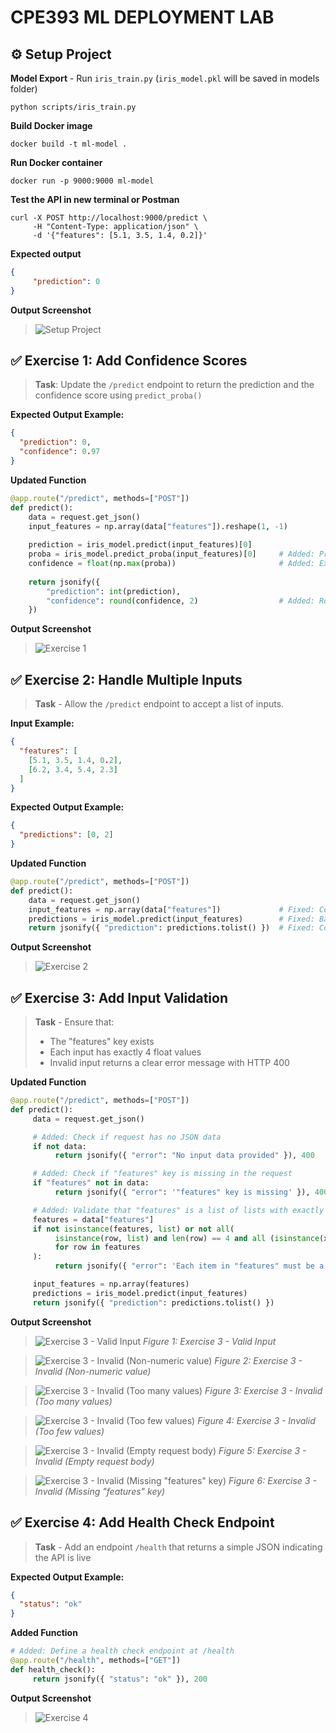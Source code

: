 # **CPE393 ML DEPLOYMENT LAB**

## ⚙️ Setup Project

**Model Export** - Run `iris_train.py` (`iris_model.pkl` will be saved in models folder)
```
python scripts/iris_train.py
```

**Build Docker image**
```
docker build -t ml-model .
```

**Run Docker container**
```
docker run -p 9000:9000 ml-model
```

**Test the API in new terminal or Postman**
```
curl -X POST http://localhost:9000/predict \
     -H "Content-Type: application/json" \
     -d '{"features": [5.1, 3.5, 1.4, 0.2]}'
```

**Expected output**
```json
{
     "prediction": 0
}
```

**Output Screenshot**
> ![Setup Project](images/setup_project.png)


## ✅ Exercise 1: Add Confidence Scores
> **Task**: Update the `/predict` endpoint to return the prediction and the confidence score using `predict_proba()`

**Expected Output Example:**
```json
{
  "prediction": 0,
  "confidence": 0.97
}
```

**Updated Function**
```python
@app.route("/predict", methods=["POST"])
def predict():
    data = request.get_json()
    input_features = np.array(data["features"]).reshape(1, -1)
    
    prediction = iris_model.predict(input_features)[0]
    proba = iris_model.predict_proba(input_features)[0]     # Added: Predict confidence
    confidence = float(np.max(proba))                       # Added: Extract the highest confidence of the predicted class
    
    return jsonify({
        "prediction": int(prediction),
        "confidence": round(confidence, 2)                  # Added: Round decimals
    })
```

**Output Screenshot**
> ![Exercise 1](images/exercise_1.png)


## ✅ Exercise 2: Handle Multiple Inputs
> **Task** - Allow the `/predict` endpoint to accept a list of inputs.

**Input Example:**
```json
{
  "features": [
    [5.1, 3.5, 1.4, 0.2],
    [6.2, 3.4, 5.4, 2.3]
  ]
}
```

**Expected Output Example:**
```json
{
  "predictions": [0, 2]
}
```

**Updated Function**
```python
@app.route("/predict", methods=["POST"])
def predict():
    data = request.get_json()
    input_features = np.array(data["features"])             # Fixed: Convert feature list into NumPy array 
    predictions = iris_model.predict(input_features)        # Fixed: Batch prediction
    return jsonify({ "prediction": predictions.tolist() })  # Fixed: Convert NumPy array back to list
```

**Output Screenshot**
> ![Exercise 2](images/exercise_2.png)


## ✅ Exercise 3: Add Input Validation

> **Task** - Ensure that:
> - The "features" key exists
> - Each input has exactly 4 float values
> - Invalid input returns a clear error message with HTTP 400

**Updated Function**
```python
@app.route("/predict", methods=["POST"])
def predict():
     data = request.get_json()

     # Added: Check if request has no JSON data
     if not data:
          return jsonify({ "error": "No input data provided" }), 400

     # Added: Check if "features" key is missing in the request
     if "features" not in data:
          return jsonify({ "error": '"features" key is missing' }), 400

     # Added: Validate that "features" is a list of lists with exactly 4 numeric values each
     features = data["features"]
     if not isinstance(features, list) or not all(
          isinstance(row, list) and len(row) == 4 and all (isinstance(x, (int, float)) for x in row)
          for row in features
     ):
          return jsonify({ "error": 'Each item in "features" must be a list of exactly 4 numbers values' }), 400

     input_features = np.array(features)
     predictions = iris_model.predict(input_features)
     return jsonify({ "prediction": predictions.tolist() })
```

**Output Screenshot**
> ![Exercise 3 - Valid Input](images/exercise_3_1.png)
> *Figure 1: Exercise 3 - Valid Input*

> ![Exercise 3 - Invalid (Non-numeric value)](images/exercise_3_2.png)
> *Figure 2: Exercise 3 - Invalid (Non-numeric value)*

> ![Exercise 3 - Invalid (Too many values)](images/exercise_3_3.png)
> *Figure 3: Exercise 3 - Invalid (Too many values)*

> ![Exercise 3 - Invalid (Too few values)](images/exercise_3_4.png)
> *Figure 4: Exercise 3 - Invalid (Too few values)*

> ![Exercise 3 - Invalid (Empty request body)](images/exercise_3_5.png)
> *Figure 5: Exercise 3 - Invalid (Empty request body)*

> ![Exercise 3 - Invalid (Missing "features" key)](images/exercise_3_6.png)
> *Figure 6: Exercise 3 - Invalid (Missing "features" key)*


## ✅ Exercise 4: Add Health Check Endpoint
> **Task** - Add an endpoint `/health` that returns a simple JSON indicating the API is live

**Expected Output Example:**
```json
{
  "status": "ok"
}
```

**Added Function**
```python
# Added: Define a health check endpoint at /health
@app.route("/health", methods=["GET"])
def health_check():
     return jsonify({ "status": "ok" }), 200
```

**Output Screenshot**
> ![Exercise 4](images/exercise_4.png)